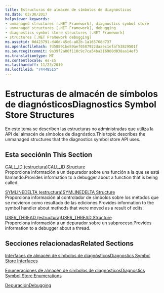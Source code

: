 ```yaml
---
title: Estructuras de almacén de símbolos de diagnósticos
ms.date: 03/30/2017
helpviewer_keywords:
- unmanaged structures [.NET Framework], diagnostics symbol store
- unmanaged structures [.NET Framework], debugging
- diagnostics symbol store structures [.NET Framework]
- structures [.NET Framework debugging]
ms.assetid: 0d423791-d40d-45c6-a82b-1a165768d737
ms.openlocfilehash: 7d58891be89aef0587922daaec1efaf53829501f
ms.sourcegitcommit: 9a39f2a06f110c9c7ca54ba216900d038aa14ef3
ms.translationtype: MT
ms.contentlocale: es-ES
ms.lasthandoff: 11/23/2019
ms.locfileid: "74448515"
---
```

# <a name="diagnostics-symbol-store-structures"></a><span data-ttu-id="91523-102">Estructuras de almacén de símbolos de diagnósticos</span><span class="sxs-lookup"><span data-stu-id="91523-102">Diagnostics Symbol Store Structures</span></span>
<span data-ttu-id="91523-103">En este tema se describen las estructuras no administradas que utiliza la API del almacén de símbolos de diagnóstico.</span><span class="sxs-lookup"><span data-stu-id="91523-103">This topic describes the unmanaged structures that the diagnostics symbol store API uses.</span></span>  
  
## <a name="in-this-section"></a><span data-ttu-id="91523-104">Esta sección</span><span class="sxs-lookup"><span data-stu-id="91523-104">In This Section</span></span>  
 [<span data-ttu-id="91523-105">CALL_ID (estructura)</span><span class="sxs-lookup"><span data-stu-id="91523-105">CALL_ID Structure</span></span>](../../../../docs/framework/unmanaged-api/diagnostics/call-id-structure.md)  
 <span data-ttu-id="91523-106">Proporciona información a un depurador sobre una función a la que se está llamando.</span><span class="sxs-lookup"><span data-stu-id="91523-106">Provides information to a debugger about a function that is being called.</span></span>  
  
 [<span data-ttu-id="91523-107">SYMLINEDELTA (estructura)</span><span class="sxs-lookup"><span data-stu-id="91523-107">SYMLINEDELTA Structure</span></span>](../../../../docs/framework/unmanaged-api/diagnostics/symlinedelta-structure.md)  
 <span data-ttu-id="91523-108">Proporciona información al controlador de símbolos sobre los métodos que se movieron como resultado de las ediciones.</span><span class="sxs-lookup"><span data-stu-id="91523-108">Provides information to the symbol handler about methods that were moved as a result of edits.</span></span>  
  
 [<span data-ttu-id="91523-109">USER_THREAD (estructura)</span><span class="sxs-lookup"><span data-stu-id="91523-109">USER_THREAD Structure</span></span>](../../../../docs/framework/unmanaged-api/diagnostics/user-thread-structure.md)  
 <span data-ttu-id="91523-110">Proporciona información a un depurador sobre un subproceso.</span><span class="sxs-lookup"><span data-stu-id="91523-110">Provides information to a debugger about a thread.</span></span>  
  
## <a name="related-sections"></a><span data-ttu-id="91523-111">Secciones relacionadas</span><span class="sxs-lookup"><span data-stu-id="91523-111">Related Sections</span></span>  
 [<span data-ttu-id="91523-112">Interfaces de almacén de símbolos de diagnósticos</span><span class="sxs-lookup"><span data-stu-id="91523-112">Diagnostics Symbol Store Interfaces</span></span>](../../../../docs/framework/unmanaged-api/diagnostics/diagnostics-symbol-store-interfaces.md)  
  
 [<span data-ttu-id="91523-113">Enumeraciones de almacén de símbolos de diagnósticos</span><span class="sxs-lookup"><span data-stu-id="91523-113">Diagnostics Symbol Store Enumerations</span></span>](../../../../docs/framework/unmanaged-api/diagnostics/diagnostics-symbol-store-enumerations.md)  
  
 [<span data-ttu-id="91523-114">Depuración</span><span class="sxs-lookup"><span data-stu-id="91523-114">Debugging</span></span>](../../../../docs/framework/unmanaged-api/debugging/index.md)
